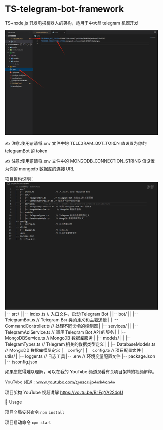 # TS-telegram-bot-framework

TS+node.js 开发电报机器人的架构，适用于中大型 telegram 机器开发

![Alt text](image.png)

✍️ 注意:使用前请将.env 文件中的 TELEGRAM_BOT_TOKEN 值设置为你的 telegramBot 的 token

✍️ 注意:使用前请将.env 文件中的 MONGODB_CONNECTION_STRING 值设置为你的 mongodb 数据库的连接 URL

项目架构说明：
![Alt text](image-1.png)
|-- src/
| |-- index.ts // 入口文件，启动 Telegram Bot
| |-- bot/
| | |-- TelegramBot.ts // Telegram Bot 类的定义和主要逻辑
| | |-- CommandController.ts // 处理不同命令的控制器
| |-- services/
| | |-- TelegramApiService.ts // 调用 Telegram Bot API 的服务
| | |-- MongoDBService.ts // MongoDB 数据库服务
| |-- models/
| | |-- TelegramTypes.ts // Telegram 相关的数据类型定义
| | |-- DatabaseModels.ts // MongoDB 数据库模型定义
|-- config/
| |-- config.ts // 项目配置文件
|-- utils/
| |-- logger.ts // 日志工具
|-- .env // 环境变量配置文件
|-- package.json
|-- tsconfig.json

如果您觉得难以理解，可以在我的 YouTube 频道观看有关项目架构的视频解释。

YouTube 频道：www.youtube.com/@user-jp4wk4en4o

项目架构 YouTube 视频讲解 https://youtu.be/BnFqYA2S4qU

🚀 Usage

项目全局安装命令
`npm install`

项目启动命令
`npm start`
